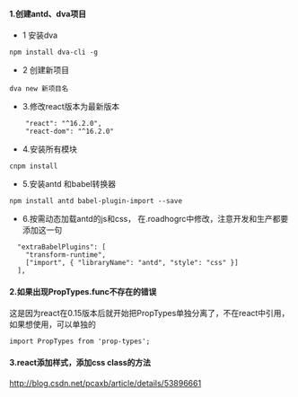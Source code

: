#### 1.创建antd、dva项目
- 1 安装dva
~~~ 
npm install dva-cli -g
~~~

- 2 创建新项目
~~~
dva new 新项目名
~~~

- 3.修改react版本为最新版本
~~~
    "react": "^16.2.0",
    "react-dom": "^16.2.0"
~~~

- 4.安装所有模块
~~~
cnpm install
~~~

- 5.安装antd 和babel转换器
~~~
npm install antd babel-plugin-import --save
~~~

- 6.按需动态加载antd的js和css，
在.roadhogrc中修改，注意开发和生产都要添加这一句
~~~
  "extraBabelPlugins": [
    "transform-runtime",
    ["import", { "libraryName": "antd", "style": "css" }]
  ],
~~~

#### 2.如果出现PropTypes.func不存在的错误  
这是因为react在0.15版本后就开始把PropTypes单独分离了，不在react中引用，如果想使用，可以单独的
~~~
import PropTypes from 'prop-types';
~~~

#### 3.react添加样式，添加css class的方法
http://blog.csdn.net/pcaxb/article/details/53896661








